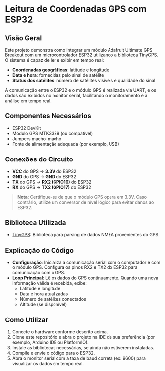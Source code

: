 # Leitura de Coordenadas GPS com ESP32

## Visão Geral

Este projeto demonstra como integrar um módulo Adafruit Ultimate GPS Breakout com um microcontrolador ESP32 utilizando a biblioteca TinyGPS. O sistema é capaz de ler e exibir em tempo real:

- **Coordenadas geográficas**: latitude e longitude  
- **Data e hora**: fornecidas pelo sinal de satélite  
- **Status dos satélites**: número de satélites visíveis e qualidade do sinal  

A comunicação entre o ESP32 e o módulo GPS é realizada via UART, e os dados são exibidos no monitor serial, facilitando o monitoramento e a análise em tempo real.

## Componentes Necessários

- ESP32 DevKit  
- Módulo GPS MTK3339 (ou compatível)  
- Jumpers macho-macho  
- Fonte de alimentação adequada (por exemplo, USB)  

## Conexões do Circuito

- **VCC** do GPS → **3.3V** do ESP32  
- **GND** do GPS → **GND** do ESP32  
- **TX** do GPS → **RX2 (GPIO16)** do ESP32  
- **RX** do GPS → **TX2 (GPIO17)** do ESP32  

> **Nota**: Certifique-se de que o módulo GPS opera em 3.3V. Caso contrário, utilize um conversor de nível lógico para evitar danos ao ESP32.

## Biblioteca Utilizada

- [TinyGPS](https://github.com/mikalhart/TinyGPS): Biblioteca para parsing de dados NMEA provenientes do GPS.  

## Explicação do Código

- **Configuração**: Inicializa a comunicação serial com o computador e com o módulo GPS. Configura os pinos RX2 e TX2 do ESP32 para comunicação com o GPS.  
- **Loop Principal**: Lê os dados do GPS continuamente. Quando uma nova informação válida é recebida, exibe:
  - Latitude e longitude  
  - Data e hora atualizadas  
  - Número de satélites conectados  
  - Altitude (se disponível)  

## Como Utilizar

1. Conecte o hardware conforme descrito acima.  
2. Clone este repositório e abra o projeto na IDE de sua preferência (por exemplo, Arduino IDE ou PlatformIO).  
3. Instale as bibliotecas necessárias, se ainda não estiverem instaladas.  
4. Compile e envie o código para o ESP32.  
5. Abra o monitor serial com a taxa de baud correta (ex: 9600) para visualizar os dados em tempo real.  

